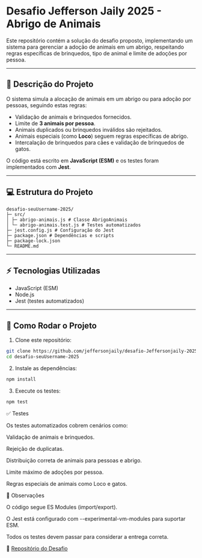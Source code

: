# Desafio Jefferson Jaily 2025 - Abrigo de Animais

Este repositório contém a solução do desafio proposto, implementando um sistema para gerenciar a adoção de animais em um abrigo, respeitando regras específicas de brinquedos, tipo de animal e limite de adoções por pessoa.

---

## 🐾 Descrição do Projeto

O sistema simula a alocação de animais em um abrigo ou para adoção por pessoas, seguindo estas regras:

- Validação de animais e brinquedos fornecidos.
- Limite de **3 animais por pessoa**.
- Animais duplicados ou brinquedos inválidos são rejeitados.
- Animais especiais (como **Loco**) seguem regras específicas de abrigo.
- Intercalação de brinquedos para cães e validação de brinquedos de gatos.

O código está escrito em **JavaScript (ESM)** e os testes foram implementados com **Jest**.

---

## 💻 Estrutura do Projeto


```plaintext
desafio-seuUsername-2025/
├─ src/
│ ├─ abrigo-animais.js # Classe AbrigoAnimais
│ └─ abrigo-animais.test.js # Testes automatizados
├─ jest.config.js # Configuração do Jest
├─ package.json # Dependências e scripts
├─ package-lock.json
└─ README.md

```

---

## ⚡ Tecnologias Utilizadas

- JavaScript (ESM)
- Node.js
- Jest (testes automatizados)

---

## 🚀 Como Rodar o Projeto

1. Clone este repositório:

```bash
git clone https://github.com/jeffersonjaily/desafio-Jeffersonjaily-2025.git
cd desafio-seuUsername-2025
```
2. Instale as dependências:

```bash
npm install
```
3. Execute os testes:

```bash
npm test
```

✅ Testes

Os testes automatizados cobrem cenários como:

Validação de animais e brinquedos.

Rejeição de duplicatas.

Distribuição correta de animais para pessoas e abrigo.

Limite máximo de adoções por pessoa.

Regras especiais de animais como Loco e gatos.

📌 Observações

O código segue ES Modules (import/export).

O Jest está configurado com --experimental-vm-modules para suportar ESM.

Todos os testes devem passar para considerar a entrega correta.

🔗 [Repositório do Desafio](https://github.com/jeffersonjaily/desafio-Jeffersonjaily-2025)